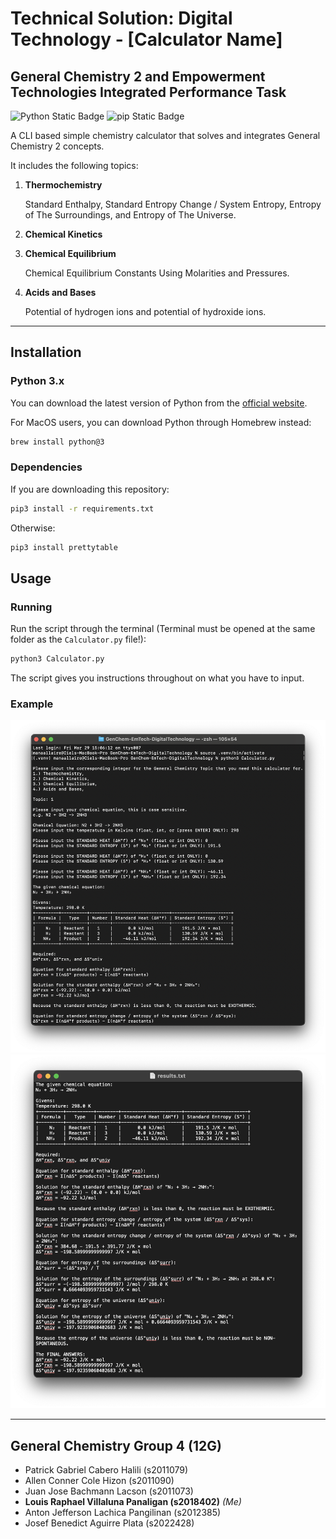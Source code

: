 # Technical Solution: Digital Technology - [Calculator Name]

## General Chemistry 2 and Empowerment Technologies Integrated Performance Task

![Python Static Badge](https://img.shields.io/badge/Python-3.x-4584B6?style=flat-square&logo=python)
![pip Static Badge](https://img.shields.io/badge/pip-3.x-4584B6?style=flat-square&logo=python)

A CLI based simple chemistry calculator that solves and integrates General Chemistry 2 concepts.

It includes the following topics:

1. **Thermochemistry**

    Standard Enthalpy, Standard Entropy Change / System Entropy, Entropy of The Surroundings, and Entropy of The Universe.

2. **Chemical Kinetics**
3. **Chemical Equilibrium**

    Chemical Equilibrium Constants Using Molarities and Pressures.

4. **Acids and Bases**

    Potential of hydrogen ions and potential of hydroxide ions.

___

## Installation

### Python 3.x

You can download the latest version of Python from the [official website](https://www.python.org/downloads/).

For MacOS users, you can download Python through Homebrew instead:

```bash
brew install python@3
```

### Dependencies

If you are downloading this repository:

```bash
pip3 install -r requirements.txt
```

Otherwise:

```bash
pip3 install prettytable
```

## Usage

### Running

Run the script through the terminal (Terminal must be opened at the same folder as the `Calculator.py` file!):

```bash
python3 Calculator.py
```

The script gives you instructions throughout on what you have to input.

### Example

![Terminal Example](./assets/example_terminal.png)
![Result Example](./assets/example_result.png)

___

## General Chemistry Group 4 (12G)

- Patrick Gabriel Cabero Halili (s2011079)
- Allen Conner Cole Hizon (s2011090)
- Juan Jose Bachmann Lacson (s2011073)
- **Louis Raphael Villaluna Panaligan (s2018402)** *(Me)*
- Anton Jefferson Lachica Pangilinan (s2012385)
- Josef Benedict Aguirre Plata (s2022428)
